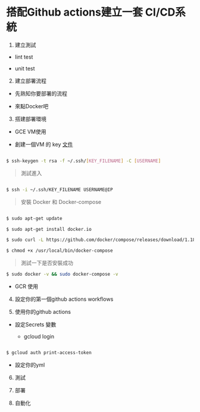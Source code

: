 # 搭配Github actions建立一套 CI/CD系統

1. 建立測試

  * lint test

  * unit test

2. 建立部署流程

  * 先熟知你要部署的流程

  * 來點Docker吧

3. 搭建部署環境

  * GCE VM使用

  * 創建一個VM 的 key [文件](https://cloud.google.com/compute/docs/instances/adding-removing-ssh-keys#createsshkeys)

```bash

$ ssh-keygen -t rsa -f ~/.ssh/[KEY_FILENAME] -C [USERNAME]

```


  > 測試進入


```bash

$ ssh -i ~/.ssh/KEY_FILENAME USERNAME@IP

```
  
  > 安裝 Docker 和 Docker-compose


```bash

$ sudo apt-get update

```

```bash
$ sudo apt-get install docker.io

```

```bash
$ sudo curl -L https://github.com/docker/compose/releases/download/1.18.0/docker-compose-`uname -s`-`uname -m` -o /usr/local/bin/docker-compose
```

```bash
$ chmod +x /usr/local/bin/docker-compose
```

  > 測試一下是否安裝成功

```bash
$ sudo docker -v && sudo docker-compose -v
```


  * GCR 使用

4. 設定你的第一個github actions workflows

5. 使用你的github actions
  
  * 設定Secrets 變數

    * gcloud login

```bash

$ gcloud auth print-access-token

```

  * 設定你的yml

6. 測試

7. 部署

8. 自動化

